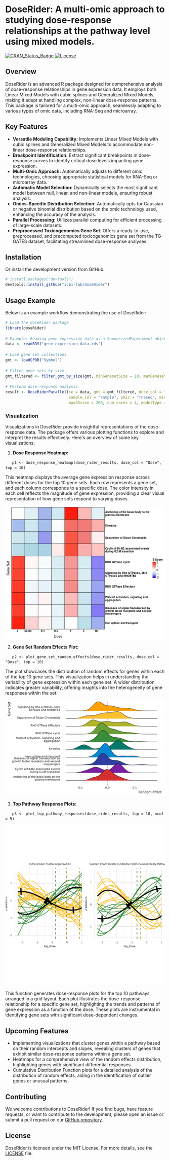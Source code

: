 # DoseRider: A multi-omic approach to studying dose-response relationships at the pathway level using mixed models.


[![CRAN_Status_Badge](https://www.r-pkg.org/badges/version/doseRider)](https://cran.r-project.org/package=doseRider)
[![License](https://img.shields.io/badge/License-MIT-blue.svg)](https://opensource.org/licenses/MIT)

## Overview

DoseRider is an advanced R package designed for comprehensive analysis of dose-response relationships in gene expression data. It employs both Linear Mixed Models with cubic splines and Generalized Mixed Models, making it adept at handling complex, non-linear dose-response patterns. This package is tailored for a multi-omic approach, seamlessly adapting to various types of omic data, including RNA-Seq and microarray.

## Key Features

- **Versatile Modeling Capability:** Implements Linear Mixed Models with cubic splines and Generalized Mixed Models to accommodate non-linear dose-response relationships.
- **Breakpoint Identification:** Extract significant breakpoints in dose-response curves to identify critical dose levels impacting gene expression.
- **Multi-Omic Approach:** Automatically adjusts to different omic technologies, choosing appropriate statistical models for RNA-Seq or microarray data.
- **Automatic Model Selection:** Dynamically selects the most significant model between null, linear, and non-linear models, ensuring robust analysis.
- **Omics-Specific Distribution Selection:** Automatically opts for Gaussian or negative binomial distribution based on the omic technology used, enhancing the accuracy of the analysis.
- **Parallel Processing:** Utilizes parallel computing for efficient processing of large-scale datasets.
- **Preprocessed Toxicogenomics Gene Set**: Offers a ready-to-use, preprocessed, and precomputed toxicogenomics gene set from the TG-GATES dataset, facilitating streamlined dose-response analyses.

## Installation

Or install the development version from GitHub:

```R
# install.packages("devtools")
devtools::install_github("icbi-lab/doseRider")
```

## Usage Example

Below is an example workflow demonstrating the use of DoseRider:

```R
# Load the doseRider package
library(doseRider)

# Example: Reading gene expression data as a SummarizedExperiment object
data <- readRDS("gene_expression_data.rds")

# Load gene set collections
gmt <- loadCPDB("Symbol")

# Filter gene sets by size
gmt_filtered <- filter_gmt_by_size(gmt, minGenesetSize = 10, maxGenesetSize = 50)

# Perform dose-response analysis
result <- DoseRiderParallel(se = data, gmt = gmt_filtered, dose_col = "dose", 
                            sample_col = "sample", omic = "rnaseq", minGSsize = 10, 
                            maxGSsize = 200, num_cores = 4, modelType = "LMM")

```

### Visualization

Visualizations in DoseRider provide insightful representations of the dose-response data. The package offers various plotting functions to explore and interpret the results effectively. Here's an overview of some key visualizations:

1. **Dose Response Heatmap:**

```{r}
   p1 <- dose_response_heatmap(dose_rider_results, dose_col = "Dose", top = 10)
 ```
 This heatmap displays the average gene expression response across different doses for the top 10 gene sets. Each row represents a gene set, and each column corresponds to a specific dose. The color intensity in each cell reflects the magnitude of gene expression, providing a clear visual representation of how gene sets respond to varying doses.

![Dose response heatmap displaying the average expression of top gene sets across different doses, providing insights into the gene expression changes in response to varying compound concentrations.](./plots/plot1.jpeg)

2. **Gene Set Random Effects Plot:**

```{r}
   p2 <- plot_gene_set_random_effects(dose_rider_results, dose_col = "Dose", top = 10)
```
   
The plot showcases the distribution of random effects for genes within each of the top 10 gene sets. This visualization helps in understanding the variability of gene expression within each gene set. A wider distribution indicates greater variability, offering insights into the heterogeneity of gene responses within the set.

![Ridge plot of random effects, illustrating the distribution  of random effects for genes within each of the top 10 gene sets.](./plots/plot2.jpeg)


3. **Top Pathway Response Plots:**

```{r}
   p3 <- plot_top_pathway_responses(dose_rider_results, top = 10, ncol = 5)
```

![Graphical representation of the top pathway responses, highlighting the significant dose-response trends and interactions within the selected pathways.](./plots/plot3.jpeg)
  
  This function generates dose-response plots for the top 10 pathways, arranged in a grid layout. Each plot illustrates the dose-response relationship for a specific gene set, highlighting the trends and patterns of gene expression as a function of the dose. These plots are instrumental in identifying gene sets with significant dose-dependent changes.


## Upcoming Features

- Implementing visualizations that cluster genes within a pathway based on their random intercepts and slopes, revealing clusters of genes that exhibit similar dose-response patterns within a gene set.
- Heatmaps for a comprehensive view of the random effects distribution, highlighting genes with significant differential responses.
- Cumulative Distribution Function plots for a detailed analysis of the distribution of random effects, aiding in the identification of outlier genes or unusual patterns.


## Contributing

We welcome contributions to DoseRider! If you find bugs, have feature requests, or want to contribute to the development, please open an issue or submit a pull request on our [GitHub repository](https://github.com/icbi-lab/doseRider).

## License

DoseRider is licensed under the MIT License. For more details, see the [LICENSE](LICENSE) file.

